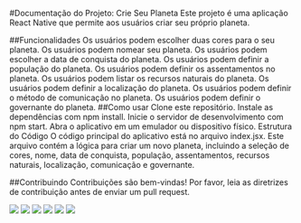 #Documentação do Projeto: Crie Seu Planeta
Este projeto é uma aplicação React Native que permite aos usuários criar seu próprio planeta.

##Funcionalidades
Os usuários podem escolher duas cores para o seu planeta.
Os usuários podem nomear seu planeta.
Os usuários podem escolher a data de conquista do planeta.
Os usuários podem definir a população do planeta.
Os usuários podem definir os assentamentos no planeta.
Os usuários podem listar os recursos naturais do planeta.
Os usuários podem definir a localização do planeta.
Os usuários podem definir o método de comunicação no planeta.
Os usuários podem definir o governante do planeta.
##Como usar
Clone este repositório.
Instale as dependências com npm install.
Inicie o servidor de desenvolvimento com npm start.
Abra o aplicativo em um emulador ou dispositivo físico.
Estrutura do Código
O código principal do aplicativo está no arquivo index.jsx. Este arquivo contém a lógica para criar um novo planeta, incluindo a seleção de cores, nome, data de conquista, população, assentamentos, recursos naturais, localização, comunicação e governante.

##Contribuindo
Contribuições são bem-vindas! Por favor, leia as diretrizes de contribuição antes de enviar um pull request.


<img src="/src/images/img1.jpeg">

<img src="/src/images/img2.jpeg">

<img src="/src/images/img3.jpeg">

<img src="/src/images/img4.jpeg">

<img src="/src/images/img5.jpeg">

<img src="/src/images/img6.jpeg">


